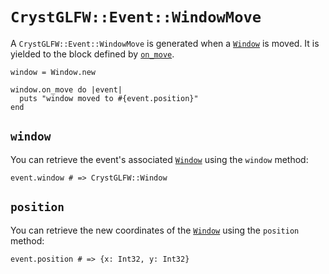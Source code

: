 # `CrystGLFW::Event::WindowMove`

A `CrystGLFW::Event::WindowMove` is generated when a [`Window`](/deep-dive/window.md) is moved. It is yielded to the block defined by [`on_move`](/deep-dive/window/callbacks/on-move.md).

```crystal
window = Window.new

window.on_move do |event|
  puts "window moved to #{event.position}"
end
```

## `window`

You can retrieve the event's associated [`Window`](/deep-dive/window.md) using the `window` method:

```crystal
event.window # => CrystGLFW::Window
```

## `position`

You can retrieve the new coordinates of the [`Window`](/deep-dive/window.md) using the `position` method:

```crystal
event.position # => {x: Int32, y: Int32}
```